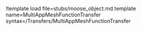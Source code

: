 !template load file=stubs/moose_object.md.template name=MultiAppMeshFunctionTransfer syntax=/Transfers/MultiAppMeshFunctionTransfer